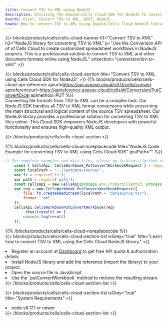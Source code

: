```yaml
---
title: Convert TSV to XML using NodeJS 
description: Utilizing the Aspose.Cells Cloud SDK for NodeJS to convert a TSV format file to a XML format file. 
kwords: Excel, Convert TSV to XML, REST, NodeJS
howto: How to convert TSV to XML using Aspose.Cells Cloud NodeJS library.
---
```



{{< blocks/products/cells/cells-cloud-banner h1="Convert TSV to XML" h2="NodeJS library for converting TSV to XML" p="Use the Conversion API of of Cells Cloud to create customized spreadsheet workflows in NodeJS projects. This is a professional solution to convert TSV to XML and other document formats online using NodeJS." urlsection="conversion/tsv-to-xml/" >}}

{{< blocks/products/cells/cells-cloud-section  title="Convert TSV to XML using Cells Cloud SDK for NodeJS" >}}
{{% blocks/products/cells/cells-cloud-api-reference  apiurl=https://api.aspose.cloud/v3.0/cells/convert  apireferenceurl=https://apireference.aspose.cloud/cells/#/Conversion/PutConvertExcel  apimethod=PUT %}}
<br/>
Converting file formats from TSV to XML can be a complex task. Our NodeJS SDK handles all TSV to XML format conversions while preserving the main structural and logical content of the source TSV spreadsheet. Our NodeJS library provides a professional solution for converting TSV to XML files online. This Cloud SDK empowers NodeJS developers with powerful functionality and ensures high-quality XML output.

{{< /blocks/products/cells/cells-cloud-section >}}

{{% blocks/products/cells/cells-cloud-noreplacecode title="NodeJS Code Example for converting TSV to XML using Cells Cloud SDK" gistPath="" %}}
 
```js
// For complete examples and data files, please go to https://github.com/aspose-cells-cloud/aspose-cells-cloud-node/
    const { CellsApi, CellsWorkbook_PutConvertWorkbookRequest } = require("asposecellscloud");
    const localPath = "../TestData/source/";
    var fs = require('fs');
    var path = require('path');
    const cellsApi = new CellsApi(process.env.ProductClientId, process.env.ProductClientSecret);
    var req = new CellsWorkbook_PutConvertWorkbookRequest({
        file: fs.createReadStream(localPath + "datasource.tsv"),
        format: "xml",
    });
    cellsApi.cellsWorkbookPutConvertWorkbook(req)
        .then((result) => {
        console.log(result)
    });
```
 
{{% /blocks/products/cells/cells-cloud-noreplacecode  %}}
<br/>
{{< blocks/products/cells/cells-cloud-section-list isGrey="true"  title="Learn how to convert TSV to XML using the Cells Cloud NodeJS library." >}}
<li>Register an account at <a href="https://dashboard.aspose.cloud/">Dashboard</a> to get free API quota & authorization details</li>
<li>Install NodeJS library and add the reference (import the library) to your project.</li>
<li>Open the source file in JavaScript.</li>
<li>Use the `putConvertWorkbook` method to retrieve the resulting stream.</li>
{{< /blocks/products/cells/cells-cloud-section-list >}}

{{< blocks/products/cells/cells-cloud-section-list isGrey="true"  title="System Requirements" >}}
<li>node v6.17.1 or newer</li>
{{< /blocks/products/cells/cells-cloud-section-list >}}
